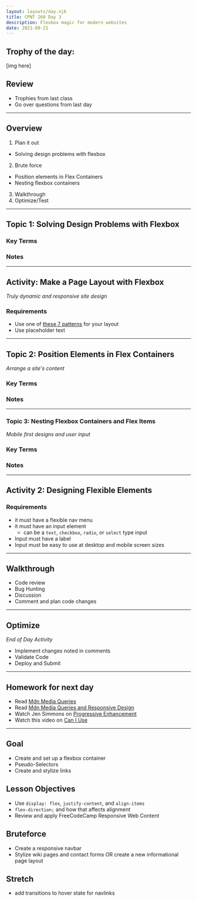 ```yaml
---
layout: layouts/day.njk
title: CPNT 260 Day 3
description: Flexbox magic for modern websites 
date: 2021-09-21
---
```

## Trophy of the day: 
[img here]

## Review
- Trophies from last class
- Go over questions from last day 

---
## Overview
1. Plan it out
  - Solving design problems with flexbox
2. Brute force
  - Position elements in Flex Containers
  - Nesting flexbox containers
3. Walkthrough
4. Optimize/Test

---
## Topic 1: Solving Design Problems with Flexbox

### Key Terms

### Notes

---
## Activity: Make a Page Layout with Flexbox
_Truly dynamic and responsive site design_
### Requirements
- Use one of [these 7 patterns](https://www.freecodecamp.org/news/here-are-5-layouts-that-you-can-make-with-flexbox-6ca1e941f33d/) for your layout
- Use placeholder text

---
## Topic 2: Position Elements in Flex Containers
_Arrange a site's content_
### Key Terms

### Notes

---
### Topic 3: Nesting Flexbox Containers and Flex Items
_Mobile first designs and user input_

### Key Terms

### Notes

___
## Activity 2: Designing Flexible Elements

### Requirements
- it must have a flexible nav menu
- it must have an input element
  - can be a `text`, `checkbox`, `radio`, or `select` type input
- Input must have a label
- Input must be easy to use at desktop and mobile screen sizes
---
## Walkthrough
- Code review
- Bug Hunting
- Discussion
- Comment and plan code changes

---
## Optimize
_End of Day Activity_
- Implement changes noted in comments
- Validate Code
- Deploy and Submit

---
## Homework for next day
- Read [Mdn Media Queries](https://developer.mozilla.org/en-US/docs/Web/CSS/Media_Queries/Using_media_queries)
- Read [Mdn Media Queries and Responsive Design](https://developer.mozilla.org/en-US/docs/Learn/CSS/CSS_layout/rwd_skills)
- Watch Jen Simmons on [Progressive Enhancement](https://www.youtube.com/watch?v=u00FY9vADfQ)
- Watch this video on [Can I Use](https://www.youtube.com/watch?v=WM_cKHH7bZ0)

---

## Goal
* Create and set up a flexbox container
* Pseudo-Selectors
* Create and stylize links

## Lesson Objectives
* Use `display: flex`, `justify-content`, and `align-items`
* `flex-direction;` and how that affects alignment
* Review and apply FreeCodeCamp Responsive Web Content

## Bruteforce
* Create a responsive navbar
* Stylize wiki pages and contact forms OR create a new informational page layout

## Stretch
* add transitions to hover state for navlinks